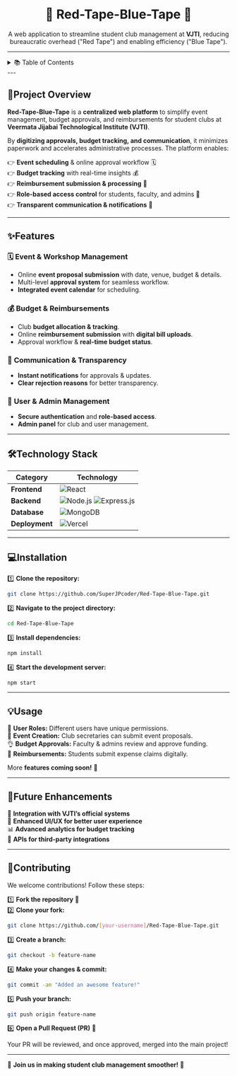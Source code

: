 <h1 align="center">🚀 Red-Tape-Blue-Tape 🚀</h1>

<p align="center">
A web application to streamline student club management at <b>VJTI</b>, reducing bureaucratic overhead ("Red Tape") and enabling efficiency ("Blue Tape").  
</p>

---

<details>
  <summary>📚 Table of Contents</summary>

- [📌Project Overview](#project-overview)  
- [✨Features](#features)  
- [🛠️Technology Stack](#technology-stack)  
- [💻Installation](#installation)  
- [💡Usage](#usage)  
- [🔮Future Enhancements](#future-enhancements)  
- [🤝Contributing](#contributing)  

</details>
---

## 📌Project Overview  

**Red-Tape-Blue-Tape** is a **centralized web platform** to simplify event management, budget approvals, and reimbursements for student clubs at **Veermata Jijabai Technological Institute (VJTI)**.  

By **digitizing approvals, budget tracking, and communication**, it minimizes paperwork and accelerates administrative processes. The platform enables:  

👉 **Event scheduling** & online approval workflow 🗓️  
👉 **Budget tracking** with real-time insights 💰  
👉 **Reimbursement submission & processing** 🥾  
👉 **Role-based access control** for students, faculty, and admins 👥  
👉 **Transparent communication & notifications** 📢  

---

## ✨Features  

### 🗓️ **Event & Workshop Management**  
- Online **event proposal submission** with date, venue, budget & details.  
- Multi-level **approval system** for seamless workflow.  
- **Integrated event calendar** for scheduling.  

### 💰 **Budget & Reimbursements**  
- Club **budget allocation & tracking**.  
- Online **reimbursement submission** with **digital bill uploads**.  
- Approval workflow & **real-time budget status**.  

### 📢 **Communication & Transparency**  
- **Instant notifications** for approvals & updates.  
- **Clear rejection reasons** for better transparency.  

### 🔑 **User & Admin Management**  
- **Secure authentication** and **role-based access**.  
- **Admin panel** for club and user management.  

---

## 🛠️Technology Stack  

| **Category**  | **Technology**  |
|--------------|---------------|
| **Frontend**  | ![React](https://img.shields.io/badge/React-20232A?style=flat&logo=react)  |
| **Backend**  | ![Node.js](https://img.shields.io/badge/Node.js-43853D?style=flat&logo=node.js) ![Express.js](https://img.shields.io/badge/Express.js-000000?style=flat&logo=express)  |
| **Database**  | ![MongoDB](https://img.shields.io/badge/MongoDB-4EA94B?style=flat&logo=mongodb)  |
| **Deployment**  | ![Vercel](https://img.shields.io/badge/Vercel-000000?style=flat&logo=vercel)  |

---

## 💻Installation  

1️⃣ **Clone the repository:**  
```sh
git clone https://github.com/SuperJPcoder/Red-Tape-Blue-Tape.git
```
2️⃣ **Navigate to the project directory:**  
```sh
cd Red-Tape-Blue-Tape
```
3️⃣ **Install dependencies:**  
```sh
npm install
```
4️⃣ **Start the development server:**  
```sh
npm start
```

---

## 💡Usage  

👥 **User Roles:** Different users have unique permissions.  
📝 **Event Creation:** Club secretaries can submit event proposals.  
👌 **Budget Approvals:** Faculty & admins review and approve funding.  
🥾 **Reimbursements:** Students submit expense claims digitally.  

More **features coming soon!** 🚀  

---

## 🔮Future Enhancements  

🚀 **Integration with VJTI’s official systems**  
🌟 **Enhanced UI/UX for better user experience**  
📊 **Advanced analytics for budget tracking**  
🔗 **APIs for third-party integrations**  

---

## 🤝Contributing  

We welcome contributions! Follow these steps:  

1️⃣ **Fork the repository** 🍴  
2️⃣ **Clone your fork:**  
   ```sh
   git clone https://github.com/[your-username]/Red-Tape-Blue-Tape.git
   ```  
3️⃣ **Create a branch:**  
   ```sh
   git checkout -b feature-name
   ```  
4️⃣ **Make your changes & commit:**  
   ```sh
   git commit -am "Added an awesome feature!"
   ```  
5️⃣ **Push your branch:**  
   ```sh
   git push origin feature-name
   ```  
6️⃣ **Open a Pull Request (PR)** 🚀  

Your PR will be reviewed, and once approved, merged into the main project!  

---

🚀 **Join us in making student club management smoother!** 🚀

